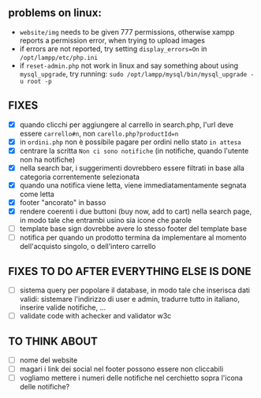 ## problems on linux:
- `website/img` needs to be given 777 permissions, otherwise xampp reports a permission error, when trying to upload images
- if errors are not reported, try setting `display_errors=On` in `/opt/lampp/etc/php.ini`
- if `reset-admin.php` not work in linux and say something about using `mysql_upgrade`, try running: `sudo /opt/lampp/mysql/bin/mysql_upgrade -u root -p`

## FIXES

- [x] quando clicchi per aggiungere al carrello in search.php, l'url deve essere `carrello#n`, non `carello.php?productId=n`
- [x] in `ordini.php` non è possibile pagare per ordini nello stato `in attesa`
- [x] centrare la scritta `Non ci sono notifiche` (in notifiche, quando l'utente non ha notifiche)
- [x] nella search bar, i suggerimenti dovrebbero essere filtrati in base alla categoria correntemente selezionata
- [x] quando una notifica viene letta, viene immediatamentamente segnata come letta
- [x] footer "ancorato" in basso
- [x] rendere coerenti i due buttoni (buy now, add to cart) nella search page, in modo tale che entrambi usino sia icone che parole 
- [ ] template base sign dovrebbe avere lo stesso footer del template base
- [ ] notifica per quando un prodotto termina da implementare al momento dell'acquisto singolo, o dell'intero carrello

## FIXES TO DO AFTER EVERYTHING ELSE IS DONE

- [ ] sistema query per popolare il database, in modo tale che inserisca dati validi: sistemare l'indirizzo di user e admin, tradurre tutto in italiano, inserire valide notifiche, ...
- [ ] validate code with achecker and validator w3c

## TO THINK ABOUT

- [ ] nome del website
- [ ] magari i link dei social nel footer possono essere non cliccabili
- [ ] vogliamo mettere i numeri delle notifiche nel cerchietto sopra l'icona delle notifiche?
